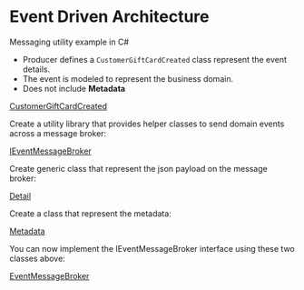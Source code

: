 # Event Driven Architecture


Messaging utility example in C#

* Producer defines a `CustomerGiftCardCreated` class represent the event details.
* The event is modeled to represent the business domain.
* Does not include **Metadata**

[CustomerGiftCardCreated](./Code/CustomerGiftCardCreated.cs)


Create a utility library that provides helper classes to send domain events across a message broker:

[IEventMessageBroker](./Code/IEventMessageBroker.cs)

Create generic class that represent the json payload on the message broker:

[Detail](./Code/Detail.cs)

Create a class that represent the metadata:

[Metadata](./Code/Metadata.cs)

You can now implement the IEventMessageBroker interface using these two classes above:

[EventMessageBroker](./Code/EventMessageBroker.cs)


